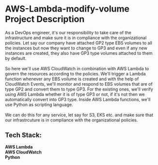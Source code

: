 # AWS-Lambda-modify-volume Project Description

As a DevOps engineer, it's our responsibility to take care of the infrastructure and make sure it is in compliance with the organizational policies. Let say our company have attached GP2 type EBS volumes to all the instances but now they want to change to GP3 and even if any new instances are created, they also have GP3 type volumes attached to them by default. 
</br>
<br/>
So here we'll use AWS CloudWatch in combination with AWS Lambda to govern the resources according to the policies. We'll trigger a Lambda function whenever any EBS voilume is created and with the help of CloudWatch Events, we'll monitor and respond to EBS volumes that are of type GP2 and convert them to type GP3. For the existing ones, we'll verify using AWS Lambda whether it is of type GP3 or not, if it's not then we automatically convert into GP3 type. Inside AWS Lambda functions, we'll use Python as scripting language.
<br/>
<br/>
We can do this for any service, let say for S3, EKS etc. and make sure that our infrastrcuture is in compliance with the organizational policies.

## Tech Stack:

**AWS Lambda**  <br/>
**AWS CloudWatch** <br/>
**Python**
